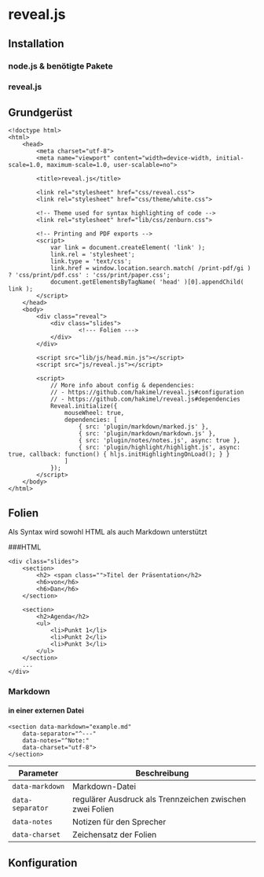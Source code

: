 # reveal.js

## Installation

### node.js & benötigte Pakete

### reveal.js


## Grundgerüst
```
<!doctype html>
<html>
	<head>
		<meta charset="utf-8">
		<meta name="viewport" content="width=device-width, initial-scale=1.0, maximum-scale=1.0, user-scalable=no">

		<title>reveal.js</title>

		<link rel="stylesheet" href="css/reveal.css">
		<link rel="stylesheet" href="css/theme/white.css">

		<!-- Theme used for syntax highlighting of code -->
		<link rel="stylesheet" href="lib/css/zenburn.css">

		<!-- Printing and PDF exports -->
		<script>
			var link = document.createElement( 'link' );
			link.rel = 'stylesheet';
			link.type = 'text/css';
			link.href = window.location.search.match( /print-pdf/gi ) ? 'css/print/pdf.css' : 'css/print/paper.css';
			document.getElementsByTagName( 'head' )[0].appendChild( link );
		</script>
	</head>
	<body>
		<div class="reveal">
			<div class="slides">
					<!--- Folien --->
			</div>
		</div>

		<script src="lib/js/head.min.js"></script>
		<script src="js/reveal.js"></script>

		<script>
			// More info about config & dependencies:
			// - https://github.com/hakimel/reveal.js#configuration
			// - https://github.com/hakimel/reveal.js#dependencies
			Reveal.initialize({
				mouseWheel: true,
				dependencies: [
					{ src: 'plugin/markdown/marked.js' },
					{ src: 'plugin/markdown/markdown.js' },
					{ src: 'plugin/notes/notes.js', async: true },
					{ src: 'plugin/highlight/highlight.js', async: true, callback: function() { hljs.initHighlightingOnLoad(); } }
				]
			});
		</script>
	</body>
</html>
```

## Folien
Als Syntax wird sowohl HTML als auch Markdown unterstützt

###HTML
```
<div class="slides">
	<section>
		<h2> <span class="">Titel der Präsentation</h2>
		<h6>von</h6>
		<h6>Dan</h6>
	</section>
				
	<section>
		<h2>Agenda</h2>
		<ul>
			<li>Punkt 1</li>
			<li>Punkt 2</li>
			<li>Punkt 3</li>
		</ul>
	</section>
	...
</div>
```


### Markdown
#### in einer externen Datei
```
<section data-markdown="example.md"  
	data-separator="^---"  
	data-notes="^Note:"  
	data-charset="utf-8">
</section>
```

| Parameter | Beschreibung |
| --- | --- |
| ``data-markdown`` | Markdown-Datei |
| ``data-separator`` | regulärer Ausdruck als Trennzeichen zwischen zwei Folien |
| ``data-notes`` | Notizen für den Sprecher |
| ``data-charset`` | Zeichensatz der Folien |

## Konfiguration


